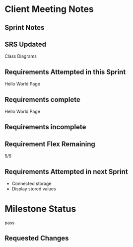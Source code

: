# Client Meeting Notes

## Sprint Notes

## SRS Updated

Class Diagrams

## Requirements Attempted in this Sprint

Hello World Page

## Requirements complete

Hello World Page

## Requirements incomplete



## Requirement Flex Remaining

5/5

## Requirements Attempted in next Sprint

- Connected storage
- Display stored values

# Milestone Status

pass

## Requested Changes
